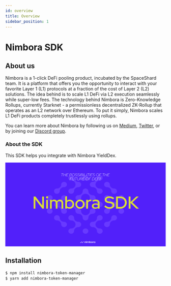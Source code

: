 ```yaml
---
id: overview
title: Overview
sidebar_position: 1
---
```


# Nimbora SDK

## About us

Nimbora is a 1-click DeFi pooling product, incubated by the SpaceShard team. It is a platform that offers you the opportunity to interact with your favorite Layer 1 (L1) protocols at a fraction of the cost of Layer 2 (L2) solutions. The idea behind is to scale L1 DeFi via L2 execution seamlessly while super-low fees. The technology behind Nimbora is Zero-Knowledge Rollups, currently Starknet - a permissionless decentralized ZK-Rollup that operates as an L2 network over Ethereum.  To put it simply, Nimbora scales L1 DeFi products completely trustlessly using rollups. 

You can learn more about Nimbora by following us on [Medium](https://medium.com/@Nimbora), [Twitter](https://twitter.com/nimbora_io), or by joining our [Discord group](https://discord.gg/feJJnkmYzc).

### About the SDK

This SDK helps you integrate with Nimbora YieldDex.

![nimbora_sdk](/content/nimbora_sdk.png)

## Installation

```bash
$ npm install nimbora-token-manager
$ yarn add nimbora-token-manager
```